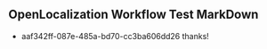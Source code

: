 ## OpenLocalization Workflow Test MarkDown
* aaf342ff-087e-485a-bd70-cc3ba606dd26 thanks!

<!--HONumber=Oct16_HO3-->


